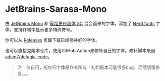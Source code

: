 # JetBrains-Sarasa-Mono

由 [JetBrains Mono](https://github.com/JetBrains/JetBrainsMono) 和 [等距更纱黑体 SC](https://github.com/be5invis/Sarasa-Gothic) 混合而来的字体。添加了 [Nerd fonts](https://github.com/ryanoasis/nerd-fonts) 字体，支持终端中显示更多特殊符号。



你可以从 [Releases](https://github.com/jonz94/Sarasa-Mono-TC-Nerd/releases) 页面下载已经修补好的字体。

也可以直接克隆本仓库，使用GitHub Action来修补自己的字体。修补脚本来自 [adam7/delugia-code](https://github.com/adam7/delugia-code)。

> 注：仅自用，版权归字体原作者所有！初始版本可能很多bug，后续慢慢修复。。。

